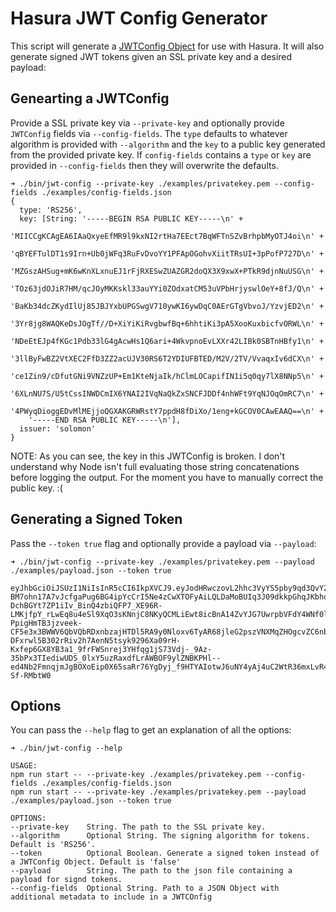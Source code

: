 # Hasura JWT Config Generator

This script will generate a [JWTConfig
Object](https://hasura.io/docs/latest/graphql/core/auth/authentication/jwt.html#auth-jwt)
for use with Hasura. It will also generate signed JWT tokens given an
SSL private key and a desired payload:

## Genearting a JWTConfig

Provide a SSL private key via `--private-key` and optionally provide
`JWTConfig` fields via `--config-fields`. The `type` defaults to
whatever algorithm is provided with `--algorithm` and the `key` to a
public key generated from the provided private key. If `config-fields`
contains a `type` or `key` are provided in `--config-fields` then they
will overwrite the defaults.

```
➜ ./bin/jwt-config --private-key ./examples/privatekey.pem --config-fields ./examples/config-fields.json
{
  type: 'RS256',
  key: [String: '-----BEGIN RSA PUBLIC KEY-----\n' +
    'MIICCgKCAgEA6IAaQxyeEfMR9l9kxNI2rtHa7EEct7BqWFTnSZvBrhpbMyOTJ4oi\n' +
    'qBYEFTulDT1s9Irn+Ub0jWFq3RuFvDvoYY1PFApOGohvXiitTRsUI+3pPofP727D\n' +
    'MZGszAHSug+mK6wKnXLxnuEJ1rFjRXESwZUAZGR2doQX3X9xwX+PTkR9djnNuUSG\n' +
    'TOz63jdOJiR7HM/qcJOyMKKskl33auYYi0ZOdxatCM53uVPbHrjyswlOeY+8fJ/Q\n' +
    'BaKb34dcZKydIlUj85JBJYxbUPGSwgV710ywKI6ywDqC0AErGTgVbvoJ/YzvjED2\n' +
    '3Yr8jg8WAQKeDsJOgTf//D+XiYiKiRvgbwfBq+6hhtiKi3pA5XooKuxbicfvORWL\n' +
    'NDeEtEJp4fKGc1Pdb33lG4gAcwHs1Q6ari+4WkvpnoEvLXXr42LIBk0SBTnHBfy1\n' +
    '3llByFwBZ2VtXEC2FfD3ZZ2acUJV30RS6T2YDIUFBTED/M2V/2TV/VvaqxIv6dCX\n' +
    'ce1Zin9/cDfutGNi9VNZzUP+Em1KteNjaIk/hClmLOCapifIN1i5q0qy7lX8NNp5\n' +
    '6XLnNU7S/U5tCssINWDCmIX6YNAI2IVqNaQkZxSNCFJDDf4nhWFt9YqNJOqOmRC7\n' +
    '4PWyqDioggEDvMlMEjjoQGXAKGRWRstY7ppdH8fDiXo/1eng+kGCOV0CAwEAAQ==\n' +
    '-----END RSA PUBLIC KEY-----\n'],
  issuer: 'solomon'
}
```

NOTE: As you can see, the key in this JWTConfig is broken. I don't
understand why Node isn't full evaluating those string concatenations
before logging the output. For the moment you have to manually correct
the public key. :(

## Generating a Signed Token

Pass the `--token true` flag and optionally provide a payload via `--payload`:

```
➜ ./bin/jwt-config --private-key ./examples/privatekey.pem --payload ./examples/payload.json --token true

eyJhbGciOiJSUzI1NiIsInR5cCI6IkpXVCJ9.eyJodHRwczovL2hhc3VyYS5pby9qd3QvY2xhaW1zIjp7IngtaGFzdXJhLWFsbG93ZWQtcm9sZXMiOlsiYWRtaW4iXSwieC1oYXN1cmEtZGVmYXVsdC1yb2xlIjoiYWRtaW4iLCJ4LWhhc3VyYS11c2VyLWlkIjoiMDIzNDU2Nzg5MCIsIngtaGFzdXJhLW9yZy1pZCI6IjEyNCJ9LCJqdGkiOiJiNzNjMjE3MS1hODkxLTQ0NzctYWRmMi04ZTk2NzJiY2U2Y2UiLCJpYXQiOjE2MzcyNzE1ODZ9.a3uTBKcOEzvWCbEH093hrp1EXyU5XO-BM7ohn17A7vJcfgaPug6BG4ipYcCrI5Ne4zCwXTOFyAiLQLDaMoBUIq3J09dkkpGhqJKbhoCaIi4jbav7p37gtz3ggmvCvwAqgXqsBVmY260MU13h1laHPXe1mTCdQmnGGg5Srh0gMSGoCIDHbDAv62X5jEx33IvHlev2thl6zK-DchBGYt7ZP1iIv_BinQ4zbiQFP7_XE96R-LMKjfpY_rLwEq8u4eSl9XqO3sKNnjC8NKyQCMLiEwt8icBnA14ZvYJG7UwrpbVFdY4WNf0lVX2aumkLJB8f0GKGQHlfz1oB5v0i6v-PpigHmTB3jzveek-CF5e3x3BWWV6QbVQbRDxnbzajHTDl5RA9y0Nloxv6TyAR68jleG2pszVNXMqZHOgcvZC6nbD74l1qd8GgX7QQiI0OYM-DFxrwl5B302rRiv2h7AenN5tsyk9296Xa09rH-Kxfep6GX8YB3a1_9frFWSnrej3YHfqg1jS73Vdj-_9Az-35bPx3TIediwUDS_0lxY5uzRaxdfLrAWBOF9ylZNBKPHl--ed4Nb2FmnqjmJgBOXoEip0X65saRr76YgDyj_f9HTYAIotwJ6uNY4yAj4uC2WtR36mxLvR4WtbPsDiAaiZR9pLa4vrouW8KT-Sf-RMbtW0
```

## Options

You can pass the `--help` flag to get an explanation of all the options:

```
➜ ./bin/jwt-config --help

USAGE:
npm run start -- --private-key ./examples/privatekey.pem --config-fields ./examples/config-fields.json
npm run start -- --private-key ./examples/privatekey.pem --payload ./examples/payload.json --token true

OPTIONS:
--private-key    String. The path to the SSL private key.
--algorithm      Optional String. The signing algorithm for tokens. Default is 'RS256'.
--token          Optional Boolean. Generate a signed token instead of a JWTConfig Object. Default is 'false'
--payload        String. The path to the json file containing a payload for signd tokens.
--config-fields  Optional String. Path to a JSON Object with additional metadata to include in a JWTCOnfig
```
